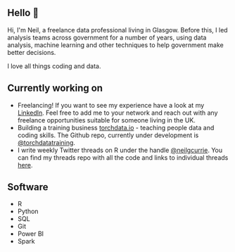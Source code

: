 ## Hello 👋

Hi, I'm Neil, a freelance data professional living in Glasgow. Before this, I led analysis teams across government for a number of years, using data analysis, machine learning and other techniques to help government make better decisions. 

I love all things coding and data.

## Currently working on

* Freelancing! If you want to see my experience have a look at my [LinkedIn](https://www.linkedin.com/in/neilgcurrie/). Feel free to add me to your network and reach out with any freelance opportunities suitable for someone living in the UK.
* Building a training business [torchdata.io](torchdata.io) - teaching people data and coding skills. The Github repo, currently under development is [@torchdatatraining](https://github.com/torchdatatraining).
* I write weekly Twitter threads on R under the handle [@neilgcurrie](https://twitter.com/neilgcurrie). You can find my threads repo with all the code and links to individual threads [here](https://github.com/neilcuz/threads).

## Software

* R
* Python
* SQL
* Git 
* Power BI
* Spark

